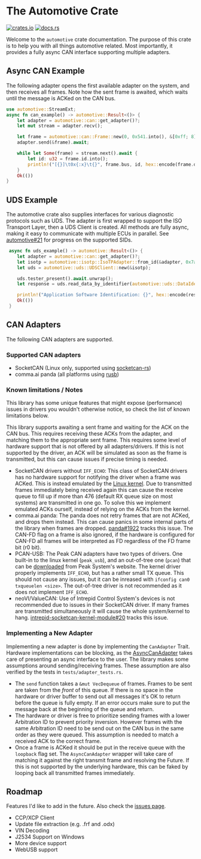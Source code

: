 # The Automotive Crate
[![crates.io](https://img.shields.io/crates/v/automotive.svg)](https://crates.io/crates/automotive)
[![docs.rs](https://img.shields.io/docsrs/automotive)](https://docs.rs/automotive/latest/automotive/)

Welcome to the `automotive` crate documentation. The purpose of this crate is to help you with all things automotive related. Most importantly, it provides a fully async CAN interface supporting multiple adapters.

## Async CAN Example
The following adapter opens the first available adapter on the system, and then receives all frames. Note how the sent frame is awaited, which waits until the message is ACKed on the CAN bus.

```rust
use automotive::StreamExt;
async fn can_example() -> automotive::Result<()> {
    let adapter = automotive::can::get_adapter()?;
    let mut stream = adapter.recv();

    let frame = automotive::can::Frame::new(0, 0x541.into(), &[0xff; 8])?;
    adapter.send(&frame).await;

    while let Some(frame) = stream.next().await {
        let id: u32 = frame.id.into();
        println!("[{}]\t0x{:x}\t{}", frame.bus, id, hex::encode(frame.data));
    }
    Ok(())
}
```

## UDS Example
The automotive crate also supplies interfaces for various diagnostic protocols such as UDS. The adapter is first wrapped to support the ISO Transport Layer, then a UDS Client is created. All methods are fully async, making it easy to communicate with multiple ECUs in parallel. See [automotive#21](https://github.com/I-CAN-hack/automotive/issues/21) for progress on the supported SIDs.

```rust
 async fn uds_example() -> automotive::Result<()> {
    let adapter = automotive::can::get_adapter()?;
    let isotp = automotive::isotp::IsoTPAdapter::from_id(&adapter, 0x7a1);
    let uds = automotive::uds::UDSClient::new(&isotp);

    uds.tester_present().await.unwrap();
    let response = uds.read_data_by_identifier(automotive::uds::DataIdentifier::ApplicationSoftwareIdentification as u16).await?;

    println!("Application Software Identification: {}", hex::encode(response));
    Ok(())
 }
```

## CAN Adapters
The following CAN adapters are supported.

### Supported CAN adapters
 - SocketCAN (Linux only, supported using [socketcan-rs](https://github.com/socketcan-rs/socketcan-rs))
 - comma.ai panda (all platforms using [rusb](https://crates.io/crates/rusb))

### Known limitations / Notes
This library has some unique features that might expose (performance) issues in drivers you wouldn't otherwise notice, so check the list of known limitations below.

This library supports awaiting a sent frame and waiting for the ACK on the CAN bus. This requires receiving these ACKs from the adapter, and matching them to the appropriate sent frame. This requires some level of hardware support that is not offered by all adapters/drivers. If this is not supported by the driver, an ACK will be simulated as soon as the frame is transmitted, but this can cause issues if precise timing is needed.

 - SocketCAN drivers without `IFF_ECHO`: This class of SocketCAN drivers has no hardware support for notifying the driver when a frame was ACKed. This is instead emulated by the [Linux kernel](https://github.com/torvalds/linux/blob/master/net/can/af_can.c#L256). Due to transmitted frames immediately being received again this can cause the receive queue to fill up if more than 476 (default RX queue size on most systems) are transmitted in one go. To solve this we implement emulated ACKs ourself, instead of relying on the ACKs from the kernel.
 - comma.ai panda: The panda does not retry frames that are not ACKed, and drops them instead. This can cause panics in some internal parts of the library when frames are dropped. [panda#1922](https://github.com/commaai/panda/issues/1922) tracks this issue. The CAN-FD flag on a frame is also ignored, if the hardware is configured for CAN-FD all frames will be interpreted as FD regardless of the FD frame bit (r0 bit).
 - PCAN-USB: The Peak CAN adapters have two types of drivers. One built-in to the linux kernel (`peak_usb`), and an out-of-tree one (`pcan`) that can be [downloaded](https://www.peak-system.com/fileadmin/media/linux/index.htm) from Peak System's website. The kernel driver properly implements `IFF_ECHO`, but has a rather small TX queue. This should not cause any issues, but it can be inreased with `ifconfig can0 txqueuelen <size>`. The out-of-tree driver is not recommended as it does  not implement `IFF_ECHO`.
  - neoVI/ValueCAN: Use of Intrepid Control System's devices is not recommended due to issues in their SocketCAN driver. If many frames are transmitted simultaneously it will cause the whole system/kernel to hang. [intrepid-socketcan-kernel-module#20](https://github.com/intrepidcs/intrepid-socketcan-kernel-module/issues/20) tracks this issue.


### Implementing a New Adapter
Implementing a new adapter is done by implementing the `CanAdapter` Trait. Hardware implementations can be blocking, as the [AsyncCanAdapter](https://docs.rs/automotive/latest/automotive/async_can/struct.AsyncCanAdapter.html) takes care of presenting an async interface to the user. The library makes some assumptions around sending/receiving frames. These assumption are also verified by the tests in `tests/adapter_tests.rs`.

 - The `send` function takes a `&mut VecDequeue` of frames. Frames to be sent are taken from the *front* of this queue. If there is no space in the hardware or driver buffer to send out all messages it's OK to return before the queue is fully empty. If an error occurs make sure to put the message back at the beginning of the queue and return.
 - The hardware or driver is free to prioritize sending frames with a lower Arbitration ID to prevent priority inversion. However frames with the same Arbitration ID need to be send out on the CAN bus in the same order as they were queued. This assumption is needed to match a received ACK to the correct frame.
 - Once a frame is ACKed it should be put in the receive queue with the `loopback` flag set. The `AsyncCanAdapter` wrapper will take care of matching it against the right transmit frame and resolving the Future. If this is not supported by the underlying hardware, this can be faked by looping back all transmitted frames immediately.



 ## Roadmap
 Features I'd like to add in the future. Also check the [issues page](https://github.com/I-CAN-hack/automotive/issues?q=is%3Aopen+is%3Aissue+label%3Aenhancement).
 - CCP/XCP Client
 - Update file extraction (e.g. .frf and .odx)
 - VIN Decoding
 - J2534 Support on Windows
 - More device support
 - WebUSB support
